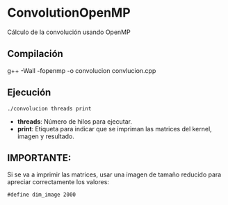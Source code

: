 # ConvolutionOpenMP
Cálculo de la convolución usando OpenMP

## Compilación

g++ -Wall -fopenmp -o convolucion convlucion.cpp


## Ejecución
```
./convolucion threads print
```

* **threads**: Número de hilos para ejecutar.
* **print**: Etiqueta para indicar que se impriman las matrices del kernel, imagen y resultado.

## IMPORTANTE:
Si se va a imprimir las matrices, usar una imagen de tamaño reducido para apreciar correctamente los valores:
```
#define dim_image 2000
```
